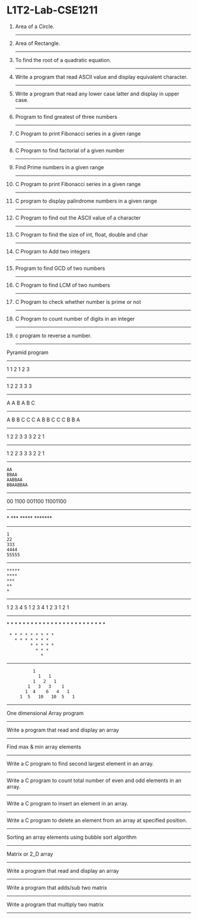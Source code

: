 # L1T2-Lab-CSE1211


1.   Area of a Circle. <hr>
2.   Area of Rectangle. <hr>
3.   To find the root of a quadratic equation. <hr>
4.   Write a program that read ASCII value and display equivalent character. <hr>
5.   Write a program that read any lower case latter and display in upper case. <hr>
6.   Program to find greatest of three numbers <hr>
7.   C Program to print Fibonacci series in a given range <hr>
8.   C Program to find factorial of a given number <hr>
9.   Find Prime numbers in a given range <hr>
10.  C Program to print Fibonacci series in a given range <hr>
11.  C program to display palindrome numbers in a given range <hr>
12.  C Program to find out the ASCII value of a character <hr>
13.  C Program to find the size of int, float, double and char <hr>
14.  C Program to Add two integers <hr>
15.  Program to find GCD of two numbers <hr>
16.  C Program to find LCM of two numbers <hr>
17.  C Program to check whether number is prime or not <hr>
18.  C Program to count number of digits in an integer <hr>
19.  c program to reverse a number. <hr>

Pyramid program <hr>

   1
   1 2
   1 2 3
<hr>

   1
   2 2
   3 3 3
<hr>
   A
   A B
   A B C
<hr>
     A
 B      B
C   C     C
      A
 B      B
C   C     C
  B     B
     A
     
 <hr>    
             1
         2       2
     3      3      3
         2      2
             1
<hr>	     
	     
1
2  2
3   3  3
2    2
1

<hr>

	AA
	BBAA
	AABBAA
	BBAABBAA
<hr>
	00
	1100
	001100
	11001100

<hr>
	*
	***
	*****
	*******
<hr>

	1
	22
	333
	4444
	55555

<hr>

	*****
	****
	***
	**
	*


<hr>
	1 2 3 4 5
	1 2 3 4
	1 2 3
	1 2
	1

<hr>
                 *
    	       * * *
 	     * * * * *
 	   * * * * * * *
	 * * * * * * * * *

	 * * * * * * * * *
  	   * * * * * * *
             * * * * *
               * * *
                 *



<hr>


	          1
                1   1
              1   2   1
            1   3   3    1
           1  4    6   4   1
         1  5   10   10  5   1
<hr>
One dimensional Array program <hr>


Write a program that read and display an array <hr>
Find max & min array elements <hr>
Write a C program to find second largest element in an array.<hr>
Write a C program to count total number of even and odd elements in an array. <hr>
 Write a C program to insert an element in an array. <hr>
Write a C program to delete an element from an array at specified position. <hr>
Sorting an array elements using bubble sort algorithm <hr>
Matrix or 2_D array <hr>
Write a program that read and display an array <hr>
Write a program that  adds/sub two matrix <hr>
Write a program that multiply two matrix <hr>





 
